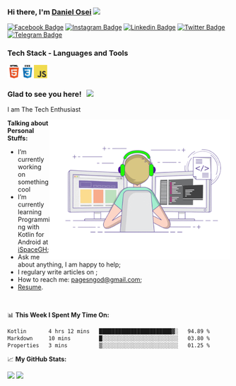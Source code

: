 ### Hi there, I'm <a href="#" target="_blank">Daniel Osei</a> <img src="https://media.giphy.com/media/hvRJCLFzcasrR4ia7z/giphy.gif" width="25px">

[![Facebook Badge](https://img.shields.io/badge/-Facebook-blue?style=flat-square&logo=Facebook&logoColor=white)](https://www.facebook.com/profile.php?id=100039742146428)
[![Instagram Badge](https://img.shields.io/badge/-Instagram-e4405f?style=flat-square&logo=Instagram&logoColor=white)](https://www.instagram.com/daniel1osei/)
[![Linkedin Badge](https://img.shields.io/badge/-LinkedIn-0e76a8?style=flat-square&logo=Linkedin&logoColor=white)](https://linkedin.com/in/danielkofiosei)
[![Twitter Badge](https://img.shields.io/badge/-Twitter-00acee?style=flat-square&logo=Twitter&logoColor=white)](https://twitter.com/TenisonDanny)
[![Telegram Badge](https://img.shields.io/badge/-Telegram-0088cc?style=flat-square&logo=Telegram&logoColor=white)](https://t.me/DannyOse)

<!--

[![Medium Badge](https://img.shields.io/badge/medium-%2312100E.svg?&style=for-square&logo=medium&logoColor=white)](https://gapur-kassym.medium.com/)
-->
### Tech Stack - Languages and Tools

<img alt="HTML" src="https://raw.githubusercontent.com/github/explore/80688e429a7d4ef2fca1e82350fe8e3517d3494d/topics/html/html.png" width="30" height="height" /><img alt="HTML" src="https://raw.githubusercontent.com/github/explore/80688e429a7d4ef2fca1e82350fe8e3517d3494d/topics/css/css.png" width="30" height="height" /><img alt="HTML" src="https://raw.githubusercontent.com/github/explore/80688e429a7d4ef2fca1e82350fe8e3517d3494d/topics/javascript/javascript.png" width="30" height="height" />


### Glad to see you here! &nbsp; ![](https://visitor-badge.glitch.me/badge?page_id=Danny10ison.Danny10ison)

I am The Tech Enthusiast


<img align="right" alt="GIF" src="https://github.com/Danny10ison/Danny10ison/blob/main/coding.gif?raw=true" width="408" height="318" />
  

**Talking about Personal Stuffs:**

- I’m currently working on something cool
- I’m currently learning Programming with Kotlin for Android at [iSpaceGH](https://www.ispacegh.com/);
- Ask me about anything, I am happy to help;
- I regulary write articles on []();
- How to reach me: pagesngod@gmail.com;
- [Resume]().

</br>

📊 **This Week I Spent My Time On:**
<!--START_SECTION:waka-->
```text
Kotlin       4 hrs 12 mins   ███████████████████████▓░   94.89 % 
Markdown     10 mins         █░░░░░░░░░░░░░░░░░░░░░░░░   03.80 % 
Properties   3 mins          ▒░░░░░░░░░░░░░░░░░░░░░░░░   01.25 % 
```
<!--END_SECTION:waka-->


📈 **My GitHub Stats:**
<p>
<img height="180em" src="https://github-readme-stats.vercel.app/api?username=Danny10ison&show_icons=true&hide_border=true&&count_private=true&include_all_commits=true" />

<img height="180em" src="https://github-readme-stats.vercel.app/api/top-langs/?username=Danny10ison&exclude_repo=KNN-Image-Classification&show_icons=true&hide_border=true&layout=compact&langs_count=8"/>
</p>





